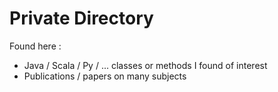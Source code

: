 # Private Directory

Found here : 
- Java / Scala / Py / ... classes or methods I found of interest
- Publications / papers on many subjects
